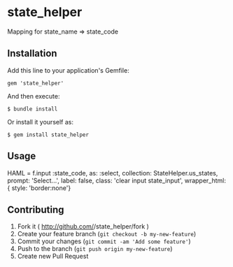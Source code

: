 # state_helper

Mapping for state_name => state_code

## Installation

Add this line to your application's Gemfile:

    gem 'state_helper'

And then execute:

    $ bundle install

Or install it yourself as:

    $ gem install state_helper

## Usage

HAML
  = f.input :state_code, as: :select, collection: StateHelper.us_states, prompt: 'Select...', label: false, class: 'clear input state_input', wrapper_html: { style: 'border:none'}

## Contributing

1. Fork it ( http://github.com/<my-github-username>/state_helper/fork )
2. Create your feature branch (`git checkout -b my-new-feature`)
3. Commit your changes (`git commit -am 'Add some feature'`)
4. Push to the branch (`git push origin my-new-feature`)
5. Create new Pull Request
